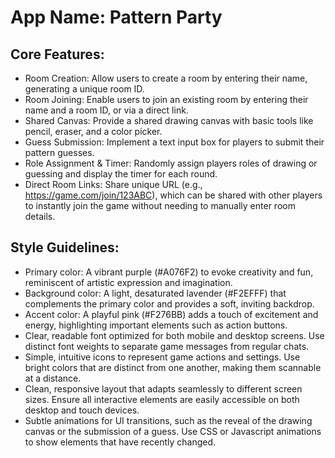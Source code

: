 # **App Name**: Pattern Party

## Core Features:

- Room Creation: Allow users to create a room by entering their name, generating a unique room ID.
- Room Joining: Enable users to join an existing room by entering their name and a room ID, or via a direct link.
- Shared Canvas: Provide a shared drawing canvas with basic tools like pencil, eraser, and a color picker.
- Guess Submission: Implement a text input box for players to submit their pattern guesses.
- Role Assignment & Timer: Randomly assign players roles of drawing or guessing and display the timer for each round.
- Direct Room Links: Share unique URL (e.g., https://game.com/join/123ABC), which can be shared with other players to instantly join the game without needing to manually enter room details.

## Style Guidelines:

- Primary color: A vibrant purple (#A076F2) to evoke creativity and fun, reminiscent of artistic expression and imagination.
- Background color: A light, desaturated lavender (#F2EFFF) that complements the primary color and provides a soft, inviting backdrop.
- Accent color: A playful pink (#F276BB) adds a touch of excitement and energy, highlighting important elements such as action buttons.
- Clear, readable font optimized for both mobile and desktop screens. Use distinct font weights to separate game messages from regular chats.
- Simple, intuitive icons to represent game actions and settings. Use bright colors that are distinct from one another, making them scannable at a distance.
- Clean, responsive layout that adapts seamlessly to different screen sizes. Ensure all interactive elements are easily accessible on both desktop and touch devices.
- Subtle animations for UI transitions, such as the reveal of the drawing canvas or the submission of a guess. Use CSS or Javascript animations to show elements that have recently changed.